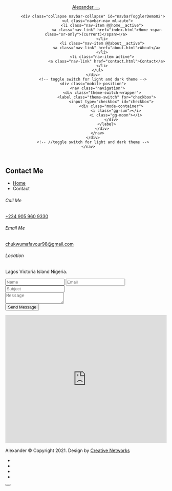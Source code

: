 
<!doctype html>
<html lang="en">

<head>
  <!-- Required meta tags -->
  <meta charset="utf-8">
  <meta name="viewport" content="width=device-width, initial-scale=1, shrink-to-fit=no">

  <title>Alexander Personal Portfolio Category Bootstrap Responsive Website Template</title>

  <!-- google fonts -->  
  <link href="//fonts.googleapis.com/css2?family=Jost:wght@300;400;600&display=swap" rel="stylesheet">

  <!-- Template CSS -->
  <link rel="stylesheet" href="assets/css/style-starter.css">
</head>

<body>
<!-- header -->
<header id="site-header" class="fixed-top">
  <div class="container">
      <nav class="navbar navbar-expand-lg stroke">
          <a class="navbar-brand" href="index.html">
              <span class="fa fa-laptop"></span> Alexander
          </a>
          <!-- if logo is image enable this   
      <a class="navbar-brand" href="#index.html">
          <img src="image-path" alt="Your logo" title="Your logo" style="height:35px;" />
      </a> -->
          <button class="navbar-toggler  collapsed bg-gradient" type="button" data-toggle="collapse"
              data-target="#navbarTogglerDemo02" aria-controls="navbarTogglerDemo02" aria-expanded="false"
              aria-label="Toggle navigation">
              <span class="navbar-toggler-icon fa icon-expand fa-bars"></span>
              <span class="navbar-toggler-icon fa icon-close fa-times"></span>
              </span>
          </button>

          <div class="collapse navbar-collapse" id="navbarTogglerDemo02">
              <ul class="navbar-nav ml-auto">
                  <li class="nav-item @@home__active">
                      <a class="nav-link" href="index.html">Home <span class="sr-only">(current)</span></a>
                  </li>
                  <li class="nav-item @@about__active">
                      <a class="nav-link" href="about.html">About</a>
                  </li>
                  <li class="nav-item active">
                      <a class="nav-link" href="contact.html">Contact</a>
                  </li>
              </ul>
          </div>
          <!-- toggle switch for light and dark theme -->
          <div class="mobile-position">
              <nav class="navigation">
                  <div class="theme-switch-wrapper">
                      <label class="theme-switch" for="checkbox">
                          <input type="checkbox" id="checkbox">
                          <div class="mode-container">
                              <i class="gg-sun"></i>
                              <i class="gg-moon"></i>
                          </div>
                      </label>
                  </div>
              </nav>
          </div>
          <!-- //toggle switch for light and dark theme -->
      </nav>
  </div>
</header>
<!-- //header -->

<!-- contact breadcrumb -->
<section class="w3l-about-breadcrumb text-center">
    <div class="breadcrumb-bg breadcrumb-bg-about py-sm-5 py-4">
        <div class="container py-2">
            <h2 class="title">Contact Me</h2>
            <ul class="breadcrumbs-custom-path mt-2">
                <li><a href="#url">Home</a></li>
                <li class="active"><span class="fa fa-arrow-right mx-2" aria-hidden="true"></span> Contact </li>
            </ul>
        </div>
    </div>
</section>
<!-- contact breadcrumb -->

<!-- contact block -->
<!-- contact1 -->
<section class="w3l-contact-1 py-5">
    <div class="contacts-9 py-lg-5 py-md-4">
        <div class="container">
            <div class="d-grid contact-view">
                <div class="cont-details">
                    <div class="cont-top">
                        <div class="cont-left text-center">
                            <span class="fa fa-phone text-primary"></span>
                        </div>
                        <div class="cont-right">
                            <h6>Call Me</h6>
                            <p><a href="tel:+44 99 555 42">+234 905 960 9330</a></p>
                        </div>
                    </div>
                    <div class="cont-top margin-up">
                        <div class="cont-left text-center">
                            <span class="fa fa-envelope-o text-primary"></span>
                        </div>
                        <div class="cont-right">
                            <h6>Email Me</h6>
                            <p><a href="mailto:example@mail.com" class="mail">chukwumafavour98@gmail.com</a></p>
                        </div>
                    </div>
                    <div class="cont-top margin-up">
                        <div class="cont-left text-center">
                            <span class="fa fa-map-marker text-primary"></span>
                        </div>
                        <div class="cont-right">
                            <h6>Location</h6>
                            <p>Lagos Victoria Island Nigeria.</p>
                        </div>
                    </div>
                </div>
                <div class="map-content-9">
                    <form action="https://sendmail.w3layouts.com/submitForm" method="post">
                        <div class="twice-two">
                            <input type="text" class="form-control" name="w3lName" id="w3lName" placeholder="Name"
                                required="">
                            <input type="email" class="form-control" name="w3lSender" id="w3lSender" placeholder="Email"
                                required="">
                        </div>
                        <div class="twice">
                            <input type="text" class="form-control" name="w3lSubject" id="w3lSubject"
                                placeholder="Subject" required="">
                        </div>
                        <textarea name="w3lMessage" class="form-control" id="w3lMessage" placeholder="Message"
                            required=""></textarea>
                        <div class="text-right">
                            <button type="submit" class="btn btn-primary btn-style mt-4">Send Message</button>
                        </div>
                    </form>
                </div>
            </div>
        </div>
    </div>
</section>
<!-- /contact1 -->
<div class="map-iframe">
    <iframe
        src="https://www.google.com/maps/embed?pb=!1m18!1m12!1m3!1d317718.69319292053!2d-0.3817765050863085!3d51.528307984912544!2m3!1f0!2f0!3f0!3m2!1i1024!2i768!4f13.1!3m3!1m2!1s0x47d8a00baf21de75%3A0x52963a5addd52a99!2sLondon%2C+UK!5e0!3m2!1sen!2spl!4v1562654563739!5m2!1sen!2spl"
        width="100%" height="400" frameborder="0" style="border: 0px;" allowfullscreen=""></iframe>
</div>
<!-- //contact block -->
<!-- Footer -->
<section class="w3l-footer py-sm-5 py-4">
  <div class="container">
    <div class="footer-content">
      <div class="row">
        <div class="col-lg-8 footer-left">
          <p class="m-0">Alexander © Copyright 2021. Design by <a href="https://creativenetworks.in/">Creative Networks</a></p>
        </div>
        <div class="col-lg-4 footer-right text-lg-right text-center mt-lg-0 mt-3">
          <ul class="social m-0 p-0">
            <li><a href="#facebook"><span class="fa fa-facebook-official"></span></a></li>
            <li><a href="#linkedin"><span class="fa fa-linkedin-square"></span></a></li>
            <li><a href="#instagram"><span class="fa fa-instagram"></span></a></li>
            <li><a href="#twitter"><span class="fa fa-twitter"></span></a></li>
          </ul>
        </div>
      </div>
    </div>
  </div>

  <!-- move top -->
  <button onclick="topFunction()" id="movetop" title="Go to top">
    <span class="fa fa-angle-up"></span>
  </button>
  <script>
    // When the user scrolls down 20px from the top of the document, show the button
    window.onscroll = function () {
      scrollFunction()
    };

    function scrollFunction() {
      if (document.body.scrollTop > 20 || document.documentElement.scrollTop > 20) {
        document.getElementById("movetop").style.display = "block";
      } else {
        document.getElementById("movetop").style.display = "none";
      }
    }

    // When the user clicks on the button, scroll to the top of the document
    function topFunction() {
      document.body.scrollTop = 0;
      document.documentElement.scrollTop = 0;
    }
  </script>
  <!-- /move top -->
</section>
<!-- //Footer -->

<!-- all js scripts and files here -->

<script src="assets/js/theme-change.js"></script><!-- theme switch js (light and dark)-->

<script src="assets/js/jquery-3.3.1.min.js"></script><!-- default jQuery -->

<!-- /typig-text-->
<script>
  const typedTextSpan = document.querySelector(".typed-text");
  const cursorSpan = document.querySelector(".cursor");

  const textArray = ["UI/UX Designer", "Freelancer", "Web developer"];
  const typingDelay = 200;
  const erasingDelay = 10;
  const newTextDelay = 100; // Delay between current and next text
  let textArrayIndex = 0;
  let charIndex = 0;

  function type() {
    if (charIndex < textArray[textArrayIndex].length) {
      if (!cursorSpan.classList.contains("typing")) cursorSpan.classList.add("typing");
      typedTextSpan.textContent += textArray[textArrayIndex].charAt(charIndex);
      charIndex++;
      setTimeout(type, typingDelay);
    } else {
      cursorSpan.classList.remove("typing");
      setTimeout(erase, newTextDelay);
    }
  }

  function erase() {
    if (charIndex > 0) {
      // add class 'typing' if there's none
      if (!cursorSpan.classList.contains("typing")) {
        cursorSpan.classList.add("typing");
      }
      typedTextSpan.textContent = textArray[textArrayIndex].substring(0, 0);
      charIndex--;
      setTimeout(erase, erasingDelay);
    } else {
      cursorSpan.classList.remove("typing");
      textArrayIndex++;
      if (textArrayIndex >= textArray.length) textArrayIndex = 0;
      setTimeout(type, typingDelay);
    }
  }

  document.addEventListener("DOMContentLoaded", function () { // On DOM Load initiate the effect
    if (textArray.length) setTimeout(type, newTextDelay + 250);
  });
</script>
<!-- //typig-text-->

<!-- services owlcarousel -->
<script src="assets/js/owl.carousel.js"></script>

<!-- script for services -->
<script>
  $(document).ready(function () {
    $('.owl-two').owlCarousel({
      loop: true,
      margin: 30,
      nav: false,
      responsiveClass: true,
      autoplay: false,
      autoplayTimeout: 5000,
      autoplaySpeed: 1000,
      autoplayHoverPause: false,
      responsive: {
        0: {
          items: 1,
          nav: false
        },
        480: {
          items: 1,
          nav: false
        },
        700: {
          items: 1,
          nav: false
        },
        1090: {
          items: 3,
          nav: false
        }
      }
    })
  })
</script>
<!-- //script for services -->

<!-- script for tesimonials carousel slider -->
<script>
  $(document).ready(function () {
    $("#owl-demo1").owlCarousel({
      loop: true,
      margin: 20,
      nav: false,
      responsiveClass: true,
      responsive: {
        0: {
          items: 1,
          nav: false
        },
        736: {
          items: 1,
          nav: false
        },
        1000: {
          items: 2,
          nav: false,
          loop: false
        }
      }
    })
  })
</script>
<!-- //script for tesimonials carousel slider -->

<!-- video popup -->
<script src="assets/js/jquery.magnific-popup.min.js"></script>
<script>
  $(document).ready(function () {
    $('.popup-with-zoom-anim').magnificPopup({
      type: 'inline',

      fixedContentPos: false,
      fixedBgPos: true,

      overflowY: 'auto',

      closeBtnInside: true,
      preloader: false,

      midClick: true,
      removalDelay: 300,
      mainClass: 'my-mfp-zoom-in'
    });

    $('.popup-with-move-anim').magnificPopup({
      type: 'inline',

      fixedContentPos: false,
      fixedBgPos: true,

      overflowY: 'auto',

      closeBtnInside: true,
      preloader: false,

      midClick: true,
      removalDelay: 300,
      mainClass: 'my-mfp-slide-bottom'
    });
  });
</script>
<!-- //video popup -->

<!-- stats number counter-->
<script src="assets/js/jquery.waypoints.min.js"></script>
<script src="assets/js/jquery.countup.js"></script>
<script>
  $('.counter').countUp();
</script>
<!-- //stats number counter -->

<!-- disable body scroll which navbar is in active -->
<script>
  $(function () {
    $('.navbar-toggler').click(function () {
      $('body').toggleClass('noscroll');
    })
  });
</script>
<!-- disable body scroll which navbar is in active -->

<!--/MENU-JS-->
<script>
  $(window).on("scroll", function () {
    var scroll = $(window).scrollTop();

    if (scroll >= 80) {
      $("#site-header").addClass("nav-fixed");
    } else {
      $("#site-header").removeClass("nav-fixed");
    }
  });

  //Main navigation Active Class Add Remove
  $(".navbar-toggler").on("click", function () {
    $("header").toggleClass("active");
  });
  $(document).on("ready", function () {
    if ($(window).width() > 991) {
      $("header").removeClass("active");
    }
    $(window).on("resize", function () {
      if ($(window).width() > 991) {
        $("header").removeClass("active");
      }
    });
  });
</script>
<!--//MENU-JS-->

<!-- bootstrap js -->
<script src="assets/js/bootstrap.min.js"></script>

</body>

</html>
